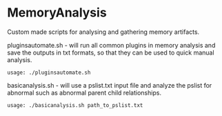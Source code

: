 # MemoryAnalysis
Custom made scripts for analysing and gathering memory artifacts.


pluginsautomate.sh - will run all common plugins in memory analysis and save the outputs in txt formats, so that they can be used to quick manual analysis.
	
	usage: ./pluginsautomate.sh

basicanalysis.sh - will use a pslist.txt input file and analyze the pslist for abnormal such as abnormal parent child relationships.
	
	usage: ./basicanalysis.sh path_to_pslist.txt
